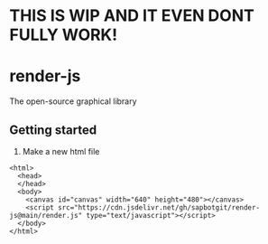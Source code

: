 # THIS IS WIP AND IT EVEN DONT FULLY WORK!
# render-js
The open-source graphical library
## Getting started
1. Make a new html file
```
<html>
  <head>
  </head>
  <body>
    <canvas id="canvas" width="640" height="480"></canvas>
    <script src="https://cdn.jsdelivr.net/gh/sapbotgit/render-js@main/render.js" type="text/javascript"></script>
  </body>
</html>
```
